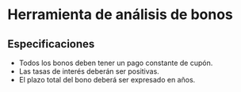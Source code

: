 # Herramienta de análisis de bonos
## Especificaciones
- Todos los bonos deben tener un pago constante de cupón. 
- Las tasas de interés deberán ser positivas.
- El plazo total del bono deberá ser expresado en años.
